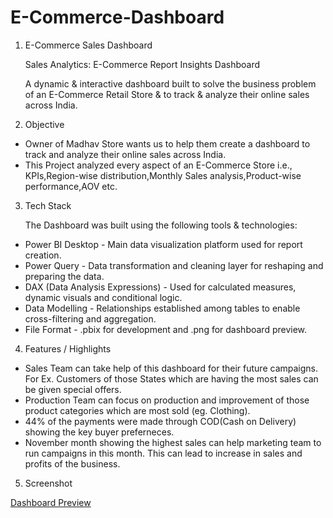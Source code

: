 # E-Commerce-Dashboard
1. E-Commerce Sales Dashboard

   Sales Analytics: E-Commerce Report Insights Dashboard

   A dynamic & interactive dashboard built to solve the business problem of an E-Commerce Retail Store & to track & analyze      their online sales across India.

2. Objective

- Owner of Madhav Store wants us to help them create a dashboard to track and analyze their online sales across India.
- This Project analyzed every aspect of an E-Commerce Store i.e., KPIs,Region-wise distribution,Monthly Sales analysis,Product-wise performance,AOV etc.

3. Tech Stack

   The Dashboard was built using the following tools  & technologies:
 - Power BI Desktop - Main data visualization platform used for report creation.
 - Power Query -  Data transformation and cleaning layer for reshaping and preparing the data.
 - DAX (Data Analysis Expressions) - Used for calculated measures, dynamic visuals and conditional logic.
 - Data Modelling - Relationships established among tables to enable cross-filtering and aggregation.
 - File Format - .pbix for development and .png for dashboard preview.

4. Features / Highlights

 - Sales Team can take help of this dashboard for their future campaigns. For Ex. Customers of those States which are having     the most sales can be given special offers.
 - Production Team can focus on production and improvement of those product categories which are most sold (eg. Clothing).
 - 44% of the payments were made through COD(Cash on Delivery) showing the key buyer preferneces.
 - November month showing the highest sales can help marketing team to run campaigns in this month. This can lead to increase    in sales and profits of the business.

5. Screenshot

[Dashboard Preview](https://github.com/Madhav-0-8/E-Commerce-Dashboard/blob/main/Snapshot%20of%20Dashboard.png)


